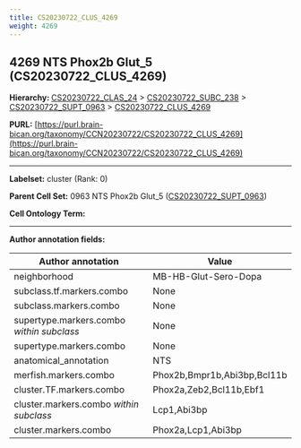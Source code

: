 ```yaml
---
title: CS20230722_CLUS_4269
weight: 4269
---
```

## 4269 NTS Phox2b Glut_5 (CS20230722_CLUS_4269)
<b>Hierarchy: </b>
[CS20230722_CLAS_24](../CS20230722_CLAS_24) >
[CS20230722_SUBC_238](../CS20230722_SUBC_238) >
[CS20230722_SUPT_0963](../CS20230722_SUPT_0963) >
[CS20230722_CLUS_4269](../CS20230722_CLUS_4269)

**PURL:** [https://purl.brain-bican.org/taxonomy/CCN20230722/CS20230722_CLUS_4269](https://purl.brain-bican.org/taxonomy/CCN20230722/CS20230722_CLUS_4269)

---


**Labelset:** cluster (Rank: 0)

**Parent Cell Set:** 0963 NTS Phox2b Glut_5 ([CS20230722_SUPT_0963](../CS20230722_SUPT_0963))



**Cell Ontology Term:** 

[MARKER GENES.]: #


---

[TRANSFERRED ANNOTATIONS.]: #


[AUTHOR ANNOTATION FIELDS.]: #


**Author annotation fields:**

| Author annotation | Value |
|-------------------|-------|
|neighborhood|MB-HB-Glut-Sero-Dopa|
|subclass.tf.markers.combo|None|
|subclass.markers.combo|None|
|supertype.markers.combo _within subclass_|None|
|supertype.markers.combo|None|
|anatomical_annotation|NTS|
|merfish.markers.combo|Phox2b,Bmpr1b,Abi3bp,Bcl11b|
|cluster.TF.markers.combo|Phox2a,Zeb2,Bcl11b,Ebf1|
|cluster.markers.combo _within subclass_|Lcp1,Abi3bp|
|cluster.markers.combo|Phox2a,Lcp1,Abi3bp|
